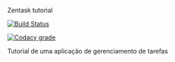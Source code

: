 Zentask tutorial

[![Build Status](https://travis-ci.org/rafaelgregorut/Zentask.svg?branch=master)](https://travis-ci.org/rafaelgregorut/Zentask)

[![Codacy grade](https://img.shields.io/codacy/grade/e27821fb6289410b8f58338c7e0bc686.svg?maxAge=2592000)](https://www.codacy.com/public/rafael-mgregorut/Zentask.git)

Tutorial de uma aplicação de gerenciamento de tarefas

